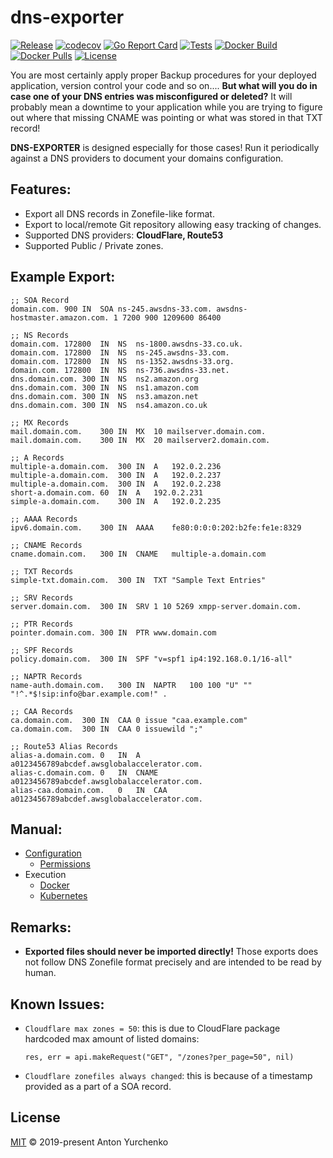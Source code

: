 # dns-exporter
[![Release](https://img.shields.io/github/v/release/anton-yurchenko/dns-exporter)](https://github.com/anton-yurchenko/dns-exporter/releases/latest)
[![codecov](https://codecov.io/gh/anton-yurchenko/dns-exporter/branch/master/graph/badge.svg)](https://codecov.io/gh/anton-yurchenko/dns-exporter)
[![Go Report Card](https://goreportcard.com/badge/github.com/anton-yurchenko/dns-exporter)](https://goreportcard.com/report/github.com/anton-yurchenko/dns-exporter)
[![Tests](https://github.com/anton-yurchenko/dns-exporter/workflows/unit%20tests/badge.svg)](https://github.com/anton-yurchenko/dns-exporter/actions)
[![Docker Build](https://img.shields.io/docker/cloud/build/antonyurchenko/dns-exporter)](https://hub.docker.com/r/antonyurchenko/dns-exporter)
[![Docker Pulls](https://img.shields.io/docker/pulls/antonyurchenko/dns-exporter)](https://hub.docker.com/r/antonyurchenko/dns-exporter)
[![License](https://img.shields.io/github/license/anton-yurchenko/dns-exporter)](LICENSE.md)

You are most certainly apply proper Backup procedures for your deployed application, version control your code and so on.... **But what will you do in case one of your DNS entries was misconfigured or deleted?** It will probably mean a downtime to your application while you are trying to figure out where that missing CNAME was pointing or what was stored in that TXT record!  

**DNS-EXPORTER** is designed especially for those cases! Run it periodically against a DNS providers to document your domains configuration.

## Features:
- Export all DNS records in Zonefile-like format.  
- Export to local/remote Git repository allowing easy tracking of changes.  
- Supported DNS providers: **CloudFlare, Route53**
- Supported Public / Private zones.  

## Example Export:
```
;; SOA Record
domain.com.	900	IN	SOA	ns-245.awsdns-33.com. awsdns-hostmaster.amazon.com. 1 7200 900 1209600 86400

;; NS Records
domain.com.	172800	IN	NS	ns-1800.awsdns-33.co.uk.
domain.com.	172800	IN	NS	ns-245.awsdns-33.com.
domain.com.	172800	IN	NS	ns-1352.awsdns-33.org.
domain.com.	172800	IN	NS	ns-736.awsdns-33.net.
dns.domain.com.	300	IN	NS	ns2.amazon.org
dns.domain.com.	300	IN	NS	ns1.amazon.com
dns.domain.com.	300	IN	NS	ns3.amazon.net
dns.domain.com.	300	IN	NS	ns4.amazon.co.uk

;; MX Records
mail.domain.com.	300	IN	MX	10 mailserver.domain.com.
mail.domain.com.	300	IN	MX	20 mailserver2.domain.com.

;; A Records
multiple-a.domain.com.	300	IN	A	192.0.2.236
multiple-a.domain.com.	300	IN	A	192.0.2.237
multiple-a.domain.com.	300	IN	A	192.0.2.238
short-a.domain.com.	60	IN	A	192.0.2.231
simple-a.domain.com.	300	IN	A	192.0.2.235

;; AAAA Records
ipv6.domain.com.	300	IN	AAAA	fe80:0:0:0:202:b2fe:fe1e:8329

;; CNAME Records
cname.domain.com.	300	IN	CNAME	multiple-a.domain.com

;; TXT Records
simple-txt.domain.com.	300	IN	TXT	"Sample Text Entries"

;; SRV Records
server.domain.com.	300	IN	SRV	1 10 5269 xmpp-server.domain.com.

;; PTR Records
pointer.domain.com.	300	IN	PTR	www.domain.com

;; SPF Records
policy.domain.com.	300	IN	SPF	"v=spf1 ip4:192.168.0.1/16-all"

;; NAPTR Records
name-auth.domain.com.	300	IN	NAPTR	100 100 "U" "" "!^.*$!sip:info@bar.example.com!" .

;; CAA Records
ca.domain.com.	300	IN	CAA	0 issue "caa.example.com"
ca.domain.com.	300	IN	CAA	0 issuewild ";"

;; Route53 Alias Records
alias-a.domain.com.	0	IN	A	a0123456789abcdef.awsglobalaccelerator.com.
alias-c.domain.com.	0	IN	CNAME	a0123456789abcdef.awsglobalaccelerator.com.
alias-caa.domain.com.	0	IN	CAA	a0123456789abcdef.awsglobalaccelerator.com.

```

## Manual:
- [Configuration](docs/configuration.md)
  - [Permissions](docs/permissions.md)
- Execution
  - [Docker](docs/docker.md)
  - [Kubernetes](docs/kubernetes.md)

## Remarks:
- **Exported files should never be imported directly!** Those exports does not follow DNS Zonefile format precisely and are intended to be read by human.  

## Known Issues:
- `Cloudflare max zones = 50`: this is due to CloudFlare package hardcoded max amount of listed domains:
    ```golang 
    res, err = api.makeRequest("GET", "/zones?per_page=50", nil)
    ```
- `Cloudflare zonefiles always changed`: this is because of a timestamp provided as a part of a SOA record.

## License
[MIT](LICENSE.md) © 2019-present Anton Yurchenko